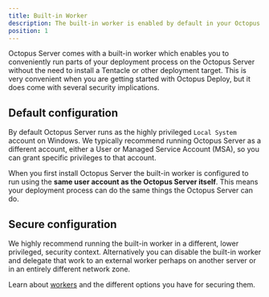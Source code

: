 ```yaml
---
title: Built-in Worker
description: The built-in worker is enabled by default in your Octopus Server. This is very convenient when getting started with Octopus, but comes with several security implications.
position: 1
---
```


Octopus Server comes with a built-in worker which enables you to conveniently run parts of your deployment process on the Octopus Server without the need to install a Tentacle or other deployment target. This is very convenient when you are getting started with Octopus Deploy, but it does come with several security implications.

## Default configuration

By default Octopus Server runs as the highly privileged `Local System` account on Windows. We typically recommend running Octopus Server as a different account, either a User or Managed Service Account (MSA), so you can grant specific privileges to that account.

When you first install Octopus Server the built-in worker is configured to run using the **same user account as the Octopus Server itself**. This means your deployment process can do the same things the Octopus Server can do.

## Secure configuration

We highly recommend running the built-in worker in a different, lower privileged, security context. Alternatively you can disable the built-in worker and delegate that work to an external worker perhaps on another server or in an entirely different network zone.

Learn about [workers](/docs/administration/workers/index.md) and the different options you have for securing them.
